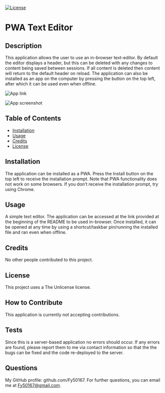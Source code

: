 [![License](https://img.shields.io/badge/license-Unlicense-blue.svg)](http://unlicense.org/)

# PWA Text Editor

## Description

This application allows the user to use an in-browser text-editor. By default the editor displays a header, but this can be deleted with any changes to content being saved between sessions. If all content is deleted then content will return to the default header on reload. The application can also be installed as an app on the computer by pressing the button on the top left, after which it can be used even when offline.

![App link](https://fy-text-editor-e1d22a72da3e.herokuapp.com)

![App screenshot](/client/dist/assets/text-editor.jpeg)

## Table of Contents

- [Installation](#installation)
- [Usage](#usage)
- [Credits](#credits)
- [License](#license)

## Installation

The application can be installed as a PWA. Press the Install button on the top left to receive the installation prompt. Note that PWA functionality does not work on some browsers. If you don't receive the installation prompt, try using Chrome.

## Usage

A simple text editor. The application can be accessed at the link provided at the beginning of the README to be used in-browser. Once installed, it can be opened at any time by using a shortcut/taskbar pin/running the installed file and ran even when offline.

## Credits

No other people contributed to this project.

## License

This project uses a The Unlicense license.

## How to Contribute

This application is currently not accepting contributions.

## Tests

Since this is a server-based application no errors should occur. If any errors are found, please report them to me via contact information so that the the bugs can be fixed and the code re-deployed to the server.

## Questions

My GitHub profile: github.com/Fy50167.
For further questions, you can email me at Fy50167@gmail.com.
